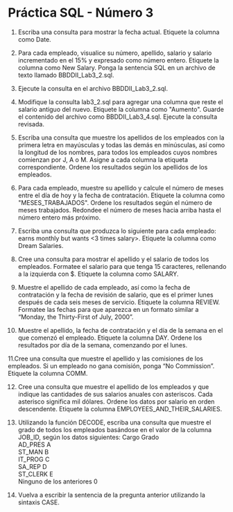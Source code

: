 # Práctica SQL - Número 3

1.	Escriba una consulta para mostrar la fecha actual. Etiquete la columna como Date.

2.	Para cada empleado, visualice su número, apellido, salario y salario incrementado en el 15% y expresado como número entero. Etiquete la columna como New Salary. Ponga la sentencia SQL en un archivo de texto llamado BBDDII_Lab3_2.sql.

3.	Ejecute la consulta en el archivo BBDDII_Lab3_2.sql.        

4.	Modifique la consulta lab3_2.sql para agregar una columna que reste el salario antiguo del nuevo. Etiquete la columna como "Aumento". Guarde el contenido del archivo como BBDDII_Lab3_4.sql. Ejecute la consulta revisada.

5. Escriba una consulta que muestre los apellidos de los empleados con la primera letra en mayúsculas y todas las demás en minúsculas, así como la longitud de los nombres, para todos los empleados cuyos nombres comienzan por J, A o M. Asigne a cada columna la etiqueta correspondiente. Ordene los resultados según los apellidos de los empleados.

6. Para cada empleado, muestre su apellido y calcule el número de meses entre el día de hoy y la fecha de contratación. Etiquete la columna como "MESES_TRABAJADOS". Ordene los resultados según el número de meses trabajados. Redondee el número de meses hacia arriba hasta el número entero más próximo.

7.	Escriba una consulta que produzca lo siguiente para cada empleado:	<employee last name> earns <salary> monthly but wants <3 times salary>. Etiquete la columna como Dream Salaries.

8.	Cree una consulta para mostrar el apellido y el salario de todos los empleados. Formatee el salario para que tenga 15 caracteres, rellenando a la izquierda con $. Etiquete la columna como SALARY.

9.	Muestre el apellido de cada empleado, así como la fecha de contratación y la fecha de revisión de salario, que es el primer lunes después de cada seis meses de servicio. Etiquete la columna REVIEW. Formatee las fechas para que aparezca en un formato similar a “Monday, the Thirty-First of July, 2000”.

10.	Muestre el apellido, la fecha de contratación y el día de la semana en el que comenzó el empleado. Etiquete la columna DAY. Ordene los resultados por día de la semana, comenzando 	por el lunes.

11.Cree una consulta que muestre el apellido y las comisiones de los empleados. Si un empleado 	no gana comisión, ponga “No Commission”. Etiquete la columna COMM.

12.	Cree una consulta que muestre el apellido de los empleados y que indique las cantidades de sus salarios anuales con asteriscos. Cada asterisco significa mil dólares. Ordene los datos por salario en orden descendente. Etiquete la columna EMPLOYEES_AND_THEIR_SALARIES.

13. Utilizando la función DECODE, escriba una consulta que muestre el grado de todos los empleados basándose en el valor de la columna JOB_ID, según los datos siguientes:
	Cargo						Grado 	
	AD_PRES						A	
	ST_MAN						B	
	IT_PROG						C	
	SA_REP						D	
	ST_CLERK					E	
	Ninguno de los anteriores	0	

14. Vuelva a escribir la sentencia de la pregunta anterior utilizando la sintaxis CASE.
